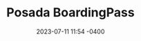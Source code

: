 ---
date: '2023-07-11 11:54 -0400'
featured: true
types:
  - Operadores
  - Hospedaje
title: Posada BoardingPass
region: Los Andes
state: Mérida
phone_number: +58 426 5203724
address: Caracas
website: boardingpass.network
facebook_user: tuboarding
twitter_user: tuboarding
instagram_user: tuboarding
services: 
  - Organización de Viajes
  - Organización de Viajes de Turismo
services_extra: Hospedaje
image: /assets/images/BP-300x300.jpg
---